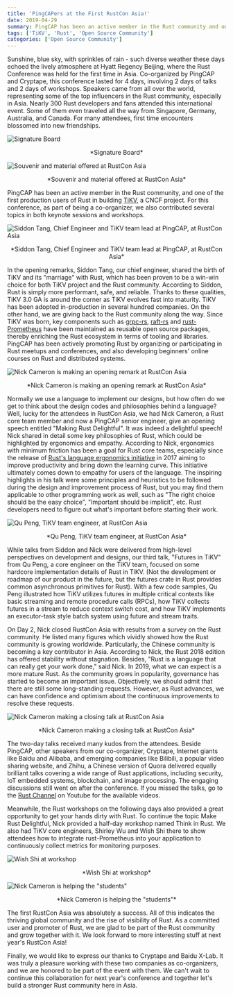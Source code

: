 ```yaml
---
title: 'PingCAPers at the First RustCon Asia!'
date: 2019-04-29
summary: PingCAP has been an active member in the Rust community and one of the first production users of Rust in building TiKV. As part of being a co-organizer for the first RustCon Asia, PingCAP also contributed several topics in both keynote sessions and workshops.
tags: ['TiKV', 'Rust', 'Open Source Community']
categories: ['Open Source Community']
---
```


Sunshine, blue sky, with sprinkles of rain - such diverse weather these days echoed the lively atmosphere at Hyatt Regency Beijing, where the Rust Conference was held for the first time in Asia. Co-organized by PingCAP and Cryptape, this conference lasted for 4 days, involving 2 days of talks and 2 days of workshops. Speakers came from all over the world, representing some of the top influencers in the Rust community, especially in Asia. Nearly 300 Rust developers and fans attended this international event. Some of them even traveled all the way from Singapore, Germany, Australia, and Canada. For many attendees, first time encounters  blossomed into new friendships.

![Signature Board](media/signature-board.png)
<center> *Signature Board* </center>

![Souvenir and material offered at RustCon Asia](media/souvenir-and-material-offered-at-rustcon-asia.png)
<center> *Souvenir and material offered at RustCon Asia* </center>

PingCAP has been an active member in the Rust community, and one of the first production users of Rust in building [TiKV](https://github.com/tikv/tikv), a CNCF project. For this conference, as part of being a co-organizer, we also contributed several topics in both keynote sessions and workshops.

![Siddon Tang, Chief Engineer and TiKV team lead at PingCAP, at RustCon Asia](media/siddon-tang-at-rustcon-asia.png)
<center> *Siddon Tang, Chief Engineer and TiKV team lead at PingCAP, at RustCon Asia* </center>

In the opening remarks, Siddon Tang, our chief engineer, shared the birth of TiKV and its "marriage" with Rust, which has been proven to be a win-win choice for both TiKV project and the Rust community. According to Siddon, Rust is simply more performant, safe, and reliable. Thanks to these qualities, TiKV 3.0 GA is around the corner as TiKV evolves fast into maturity. TiKV has been adopted in-production in several hundred companies. On the other hand, we are giving back to the Rust community along the way. Since TiKV was born, key components such as [grpc-rs](https://github.com/pingcap/grpc-rs), [raft-rs](https://github.com/pingcap/raft-rs) and [rust-Prometheus](https://github.com/pingcap/rust-prometheus) have been maintained as reusable open source packages, thereby enriching the Rust ecosystem in terms of tooling and libraries. PingCAP has been actively promoting Rust by organizing or participating in Rust meetups and conferences, and also developing beginners' online courses on Rust and distributed systems. 
 
![Nick Cameron is making an opening remark at RustCon Asia](media/nick-cameron-is-making-an-opening-remark-at-rustcon-asia.png)
<center> *Nick Cameron is making an opening remark at RustCon Asia* </center>

Normally we use a language to implement our designs, but how often do we get to think about the design codes and philosophies behind a language? Well, lucky for the attendees in RustCon Asia, we had Nick Cameron, a Rust core team member and now a PingCAP senior engineer, give an opening speech entitled "Making Rust Delightful". It was indeed a delightful speech! Nick shared in detail some key philosophies of Rust, which could be highlighted by ergonomics and empathy. According to Nick, ergonomics with minimum friction has been a goal for Rust core teams, especially since the release of [Rust's language ergonomics initiative](https://blog.rust-lang.org/2017/03/02/lang-ergonomics.html) in 2017 aiming to improve productivity and bring down the learning curve. This initiative ultimately comes down to empathy for users of the language. The inspiring highlights in his talk were some principles and heuristics to be followed during the design and improvement process of Rust, but you may find them applicable to other programming work as well, such as "The right choice should be the easy choice", "Important should be implicit", etc. Rust developers need to figure out what's important before starting their work.
 
![Qu Peng, TiKV team engineer, at RustCon Asia](media/qu-peng-at-rustcon-asia.png)
<center> *Qu Peng, TiKV team engineer, at RustCon Asia* </center>

While talks from Siddon and Nick were delivered from high-level perspectives on development and designs, our third talk, "Futures in TiKV" from Qu Peng, a core engineer on the TiKV team, focused on some hardcore implementation details of Rust in TiKV. (Not the development or roadmap of our product in the future, but the futures crate in Rust provides common asynchronous primitives for Rust). With a few code samples, Qu Peng illustrated how TiKV utilizes futures in multiple critical contexts like basic streaming and remote procedure calls (RPCs), how TiKV collects futures in a stream to reduce context switch cost, and how TiKV implements an executor-task style batch system using future and stream traits. 
 
On Day 2, Nick closed RustCon Asia with results from a survey on the Rust community. He listed many figures which vividly showed how the Rust community is growing worldwide. Particularly, the Chinese community is becoming a key contributor in Asia. According to Nick, the Rust 2018 edition has offered stability without stagnation. Besides, "Rust is a language that can really get your work done," said Nick. In 2019, what we can expect is a more mature Rust. As the community grows in popularity, governance has started to become an important issue. Objectively, we should admit that there are still some long-standing requests. However, as Rust advances, we can have confidence and optimism about the continuous improvements to resolve these requests.

![Nick Cameron making a closing talk at RustCon Asia](media/nick-cameron-making-a-closing-talk-at-rustcon-asia.png)
<center> *Nick Cameron making a closing talk at RustCon Asia* </center>

The two-day talks received many kudos from the attendees. Beside PingCAP, other speakers from our co-organizer, Cryptape, Internet giants like Baidu and Alibaba, and emerging companies like Bilibili, a popular video sharing website, and Zhihu, a Chinese version of Quora delivered equally brilliant talks covering a wide range of Rust applications, including security, IoT embedded systems, blockchain, and image processing. The engaging discussions still went on after the conference. If you missed the talks, go to the [Rust Channel](https://www.youtube.com/channel/UCaYhcUwRBNscFNUKTjgPFiA) on Youtube for the available videos. 

Meanwhile, the Rust workshops on the following days also provided a great opportunity to get your hands dirty with Rust. To continue the topic Make Rust Delightful, Nick provided a half-day workshop named Think in Rust. We also had TiKV core engineers, Shirley Wu and Wish Shi there to show attendees how to integrate rust-Prometheus into your application to continuously collect metrics for monitoring purposes. 

![Wish Shi at workshop](media/wish-shi-at-workshop.png)
<center> *Wish Shi at workshop* </center>

![Nick Cameron is helping the "students"](media/nick-cameron-is-helping-the-students.png)
<center> *Nick Cameron is helping the "students"* </center>

The first RustCon Asia was absolutely a success. All of this indicates the thriving global community and the rise of visibility of Rust. As a committed user and promoter of Rust, we are glad to be part of the Rust community and grow together with it. We look forward to more interesting stuff at next year's RustCon Asia!  
 
Finally, we would like to express our thanks to Cryptape and Baidu X-Lab. It was truly a pleasure working with these two companies as co-organizers, and we are honored to be part of the event with them. We can't wait to continue this collaboration for next year's conference and together let's build a stronger Rust community here in Asia.


